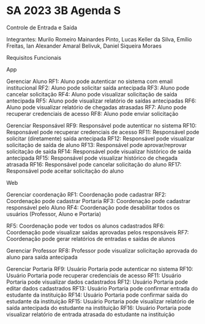 # SA 2023 3B Agenda S
Controle de Entrada e Saída

Integrantes:  Murilo Romeiro Mainardes Pinto, Lucas Keller da Silva, Emílio Freitas, Ian Alexander Amaral Belivuk, Daniel Siqueira Moraes

Requisitos Funcionais

App

Gerenciar Aluno
RF1: Aluno pode autenticar no sistema com email institucional
RF2: Aluno pode solicitar saída antecipada
RF3: Aluno pode cancelar solicitação
RF4: Aluno pode visualizar solicitação de saída antecipada
RF5: Aluno pode visualizar relatório de saídas antecipadas
RF6: Aluno pode visualizar relatório de chegadas atrasadas
RF7: Aluno pode recuperar credenciais de acesso
RF8: Aluno pode enviar solicitação

Gerenciar Responsável
RF9: Responsável pode autenticar no sistema
RF10: Responsável pode recuperar credenciais de acesso
RF11: Responsável pode solicitar (diretamente) saída antecipada
RF12: Responsável pode visualizar solicitação de saída de aluno
RF13: Responsável pode aprovar/reprovar solicitação de saída
RF14: Responsável pode visualizar histórico de saída antecipada
RF15: Responsável pode visualizar histórico de chegada atrasada
RF16: Responsável pode cancelar solicitação do aluno
RF17: Responsável pode aceitar solicitação do aluno


Web

Gerenciar coordenação
RF1: Coordenação pode cadastrar
RF2: Coordenação pode cadastrar Portaria
RF3: Coordenação pode cadastrar responsável pelo Aluno
RF4: Coordenação pode desabilitar todos os usuários (Professor, Aluno e Portaria)

RF5: Coordenação pode ver todos os alunos cadastrados
RF6: Coordenação pode visualizar saídas aprovadas pelos responsáveis
RF7: Coordenação pode gerar relatórios de entradas e saídas de alunos

Gerenciar Professor
RF8: Professor pode visualizar solicitação aprovada do aluno para saída antecipada

Gerenciar Portaria
RF9: Usuário Portaria pode autenticar no sistema
RF10: Usuário Portaria pode recuperar credenciais de acesso
RF11: Usuário Portaria pode visualizar dados cadastrados
RF12: Usuário Portaria pode editar dados cadastrados
RF13: Usuário Portaria pode confirmar entrada do estudante da instituição
RF14: Usuário Portaria pode confirmar saída do estudante da instituição
RF15: Usuário Portaria pode visualizar relatório de saída antecipada do estudante na instituição
RF16: Usuário Portaria pode visualizar relatório de entrada atrasada do estudante na instituição



